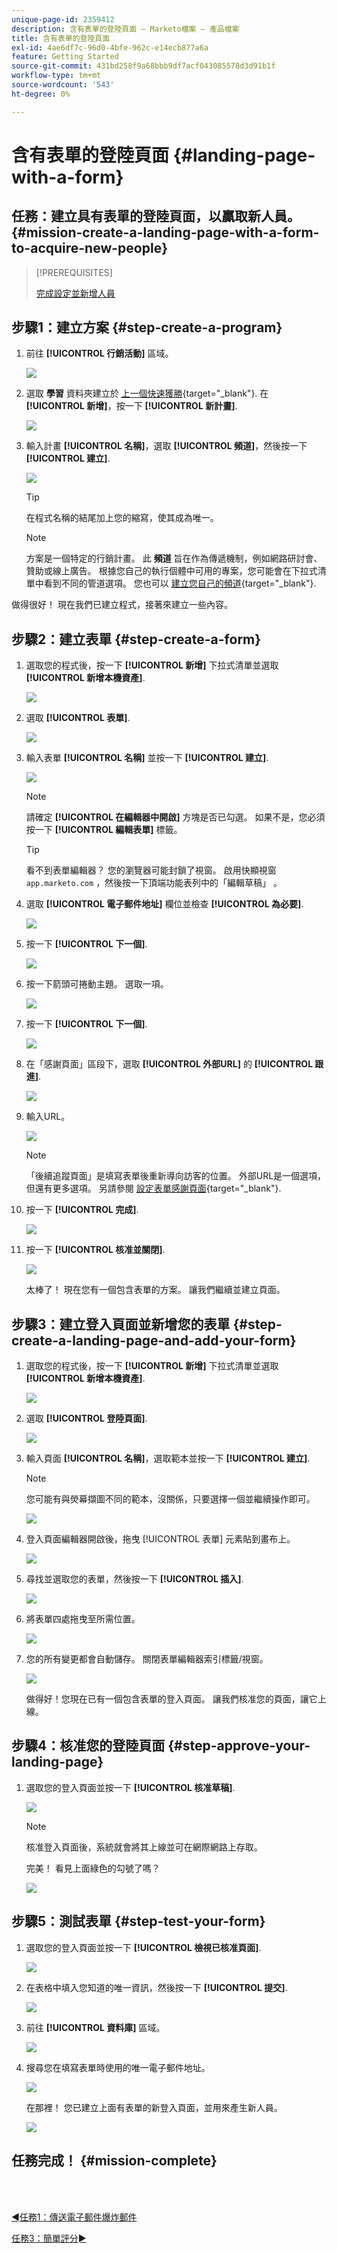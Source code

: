 ```yaml
---
unique-page-id: 2359412
description: 含有表單的登陸頁面 — Marketo檔案 — 產品檔案
title: 含有表單的登陸頁面
exl-id: 4ae6df7c-96d0-4bfe-962c-e14ecb877a6a
feature: Getting Started
source-git-commit: 431bd258f9a68bbb9df7acf043085578d3d91b1f
workflow-type: tm+mt
source-wordcount: '543'
ht-degree: 0%

---
```


# 含有表單的登陸頁面 {#landing-page-with-a-form}

## 任務：建立具有表單的登陸頁面，以贏取新人員。 {#mission-create-a-landing-page-with-a-form-to-acquire-new-people}

>[!PREREQUISITES]
>
>[完成設定並新增人員](/help/marketo/getting-started/quick-wins/get-set-up-and-add-a-person.md)

## 步驟1：建立方案 {#step-create-a-program}

1. 前往 **[!UICONTROL 行銷活動]** 區域。

   ![](assets/landing-page-with-a-form-1.png)

1. 選取 **學習** 資料夾建立於 [上一個快速獲勝](/help/marketo/getting-started/quick-wins/send-an-email.md){target="_blank"}. 在 **[!UICONTROL 新增]**，按一下 **[!UICONTROL 新計畫]**.

   ![](assets/landing-page-with-a-form-2.png)

1. 輸入計畫 **[!UICONTROL 名稱]**，選取 **[!UICONTROL 頻道]**，然後按一下 **[!UICONTROL 建立]**.

   ![](assets/landing-page-with-a-form-3.png)

   >[!TIP]
   >
   >在程式名稱的結尾加上您的縮寫，使其成為唯一。

   >[!NOTE]
   >
   >方案是一個特定的行銷計畫。 此 **頻道** 旨在作為傳遞機制，例如網路研討會、贊助或線上廣告。 根據您自己的執行個體中可用的專案，您可能會在下拉式清單中看到不同的管道選項。 您也可以 [建立您自己的頻道](/help/marketo/product-docs/administration/tags/create-a-program-channel.md){target="_blank"}.

做得很好！ 現在我們已建立程式，接著來建立一些內容。

## 步驟2：建立表單 {#step-create-a-form}

1. 選取您的程式後，按一下 **[!UICONTROL 新增]** 下拉式清單並選取 **[!UICONTROL 新增本機資產]**.

   ![](assets/landing-page-with-a-form-4.png)

1. 選取 **[!UICONTROL 表單]**.

   ![](assets/landing-page-with-a-form-5.png)

1. 輸入表單 **[!UICONTROL 名稱]** 並按一下 **[!UICONTROL 建立]**.

   ![](assets/landing-page-with-a-form-6.png)

   >[!NOTE]
   >
   >請確定 **[!UICONTROL 在編輯器中開啟]** 方塊是否已勾選。 如果不是，您必須按一下 **[!UICONTROL 編輯表單]** 標籤。

   >[!TIP]
   >
   >看不到表單編輯器？ 您的瀏覽器可能封鎖了視窗。 啟用快顯視窗 `app.marketo.com` ，然後按一下頂端功能表列中的「編輯草稿」 。

1. 選取 **[!UICONTROL 電子郵件地址]** 欄位並檢查 **[!UICONTROL 為必要]**.

   ![](assets/landing-page-with-a-form-7.png)

1. 按一下 **[!UICONTROL 下一個]**.

   ![](assets/landing-page-with-a-form-8.png)

1. 按一下箭頭可捲動主題。 選取一項。

   ![](assets/landing-page-with-a-form-9.png)

1. 按一下 **[!UICONTROL 下一個]**.

   ![](assets/landing-page-with-a-form-10.png)

1. 在「感謝頁面」區段下，選取 **[!UICONTROL 外部URL]** 的 **[!UICONTROL 跟進]**.

   ![](assets/landing-page-with-a-form-11.png)

1. 輸入URL。

   ![](assets/landing-page-with-a-form-12.png)

   >[!NOTE]
   >
   >「後續追蹤頁面」是填寫表單後重新導向訪客的位置。 外部URL是一個選項，但還有更多選項。 另請參閱 [設定表單感謝頁面](/help/marketo/product-docs/demand-generation/forms/creating-a-form/set-a-form-thank-you-page.md){target="_blank"}.

1. 按一下 **[!UICONTROL 完成]**.

   ![](assets/landing-page-with-a-form-13.png)

1. 按一下 **[!UICONTROL 核准並關閉]**.

   ![](assets/landing-page-with-a-form-14.png)

   太棒了！ 現在您有一個包含表單的方案。 讓我們繼續並建立頁面。

## 步驟3：建立登入頁面並新增您的表單 {#step-create-a-landing-page-and-add-your-form}

1. 選取您的程式後，按一下 **[!UICONTROL 新增]** 下拉式清單並選取 **[!UICONTROL 新增本機資產]**.

   ![](assets/landing-page-with-a-form-15.png)

1. 選取 **[!UICONTROL 登陸頁面]**.

   ![](assets/landing-page-with-a-form-16.png)

1. 輸入頁面 **[!UICONTROL 名稱]**，選取範本並按一下 **[!UICONTROL 建立]**.

   >[!NOTE]
   >
   >您可能有與熒幕擷圖不同的範本，沒關係，只要選擇一個並繼續操作即可。

   ![](assets/landing-page-with-a-form-17.png)

1. 登入頁面編輯器開啟後，拖曳 [!UICONTROL 表單] 元素貼到畫布上。

   ![](assets/landing-page-with-a-form-18.png)

1. 尋找並選取您的表單，然後按一下 **[!UICONTROL 插入]**.

   ![](assets/landing-page-with-a-form-19.png)

1. 將表單四處拖曳至所需位置。

   ![](assets/landing-page-with-a-form-20.png)

1. 您的所有變更都會自動儲存。 關閉表單編輯器索引標籤/視窗。

   ![](assets/landing-page-with-a-form-21.png)

   做得好！您現在已有一個包含表單的登入頁面。 讓我們核准您的頁面，讓它上線。

## 步驟4：核准您的登陸頁面 {#step-approve-your-landing-page}

1. 選取您的登入頁面並按一下 **[!UICONTROL 核准草稿]**.

   ![](assets/landing-page-with-a-form-22.png)

   >[!NOTE]
   >
   >核准登入頁面後，系統就會將其上線並可在網際網路上存取。

   完美！ 看見上面綠色的勾號了嗎？

   ![](assets/landing-page-with-a-form-23.png)

## 步驟5：測試表單 {#step-test-your-form}

1. 選取您的登入頁面並按一下 **[!UICONTROL 檢視已核准頁面]**.

   ![](assets/landing-page-with-a-form-24.png)

1. 在表格中填入您知道的唯一資訊，然後按一下 **[!UICONTROL 提交]**.

   ![](assets/landing-page-with-a-form-25.png)

1. 前往 **[!UICONTROL 資料庫]** 區域。

   ![](assets/landing-page-with-a-form-26.png)

1. 搜尋您在填寫表單時使用的唯一電子郵件地址。

   ![](assets/landing-page-with-a-form-27.png)

   在那裡！ 您已建立上面有表單的新登入頁面，並用來產生新人員。

   ![](assets/landing-page-with-a-form-28.png)

## 任務完成！ {#mission-complete}

<br> 

[◄任務1：傳送電子郵件爆炸郵件](/help/marketo/getting-started/quick-wins/send-an-email.md)

[任務3：簡單評分►](/help/marketo/getting-started/quick-wins/simple-scoring.md)
